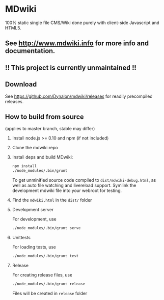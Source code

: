 # MDwiki

100% static single file CMS/Wiki done purely with client-side Javascript and HTML5.

## See <http://www.mdwiki.info> for more info and documentation.

## !! This project is currently unmaintained !!

## Download

See <https://github.com/Dynalon/mdwiki/releases> for readily precompiled releases.

## How to build from source

(applies to master branch, stable may differ)

1. Install node.js >= 0.10 and npm (if not included)
2. Clone the mdwiki repo
3. Install deps and build MDwiki:

    ```bash
    npm install
    ./node_modules/.bin/grunt
    ```

    To get unminified source code compiled to `dist/mdwiki-debug.html`, as well as auto file watching and livereload support. Symlink the development mdwiki file into your webroot for testing.

4. Find the `mdwiki.html` in the `dist/` folder

5. Development server

    For development, use

    ```bash
    ./node_modules/.bin/grunt serve
    ```

6. Unittests

    For loading tests, use

    ```bash
    ./node_modules/.bin/grunt test
    ```

7. Release

    For creating release files, use

    ```bash
    ./node_modules/.bin/grunt release
    ```

    Files will be created in `release` folder
